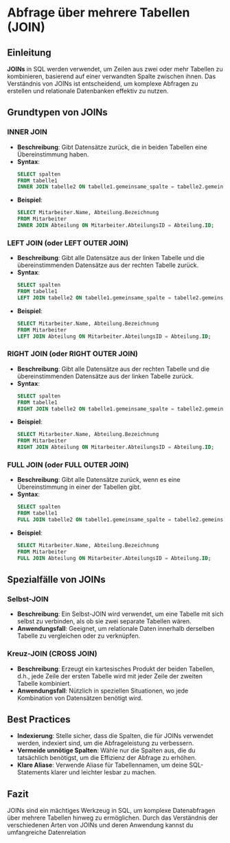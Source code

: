 # Abfrage über mehrere Tabellen (JOIN)

## Einleitung

**JOINs** in SQL werden verwendet, um Zeilen aus zwei oder mehr Tabellen zu kombinieren, basierend auf einer verwandten Spalte zwischen ihnen. Das Verständnis von JOINs ist entscheidend, um komplexe Abfragen zu erstellen und relationale Datenbanken effektiv zu nutzen.

## Grundtypen von JOINs

### INNER JOIN

- **Beschreibung**: Gibt Datensätze zurück, die in beiden Tabellen eine Übereinstimmung haben.
- **Syntax**:
  ```sql
  SELECT spalten
  FROM tabelle1
  INNER JOIN tabelle2 ON tabelle1.gemeinsame_spalte = tabelle2.gemeinsame_spalte;
  ```
- **Beispiel**:
  ```sql
  SELECT Mitarbeiter.Name, Abteilung.Bezeichnung
  FROM Mitarbeiter
  INNER JOIN Abteilung ON Mitarbeiter.AbteilungsID = Abteilung.ID;
  ```

### LEFT JOIN (oder LEFT OUTER JOIN)

- **Beschreibung**: Gibt alle Datensätze aus der linken Tabelle und die übereinstimmenden Datensätze aus der rechten Tabelle zurück.
- **Syntax**:
  ```sql
  SELECT spalten
  FROM tabelle1
  LEFT JOIN tabelle2 ON tabelle1.gemeinsame_spalte = tabelle2.gemeinsame_spalte;
  ```
- **Beispiel**:
  ```sql
  SELECT Mitarbeiter.Name, Abteilung.Bezeichnung
  FROM Mitarbeiter
  LEFT JOIN Abteilung ON Mitarbeiter.AbteilungsID = Abteilung.ID;
  ```

### RIGHT JOIN (oder RIGHT OUTER JOIN)

- **Beschreibung**: Gibt alle Datensätze aus der rechten Tabelle und die übereinstimmenden Datensätze aus der linken Tabelle zurück.
- **Syntax**:
  ```sql
  SELECT spalten
  FROM tabelle1
  RIGHT JOIN tabelle2 ON tabelle1.gemeinsame_spalte = tabelle2.gemeinsame_spalte;
  ```
- **Beispiel**:
  ```sql
  SELECT Mitarbeiter.Name, Abteilung.Bezeichnung
  FROM Mitarbeiter
  RIGHT JOIN Abteilung ON Mitarbeiter.AbteilungsID = Abteilung.ID;
  ```

### FULL JOIN (oder FULL OUTER JOIN)

- **Beschreibung**: Gibt alle Datensätze zurück, wenn es eine Übereinstimmung in einer der Tabellen gibt.
- **Syntax**:
  ```sql
  SELECT spalten
  FROM tabelle1
  FULL JOIN tabelle2 ON tabelle1.gemeinsame_spalte = tabelle2.gemeinsame_spalte;
  ```
- **Beispiel**:
  ```sql
  SELECT Mitarbeiter.Name, Abteilung.Bezeichnung
  FROM Mitarbeiter
  FULL JOIN Abteilung ON Mitarbeiter.AbteilungsID = Abteilung.ID;
  ```

## Spezialfälle von JOINs

### Selbst-JOIN

- **Beschreibung**: Ein Selbst-JOIN wird verwendet, um eine Tabelle mit sich selbst zu verbinden, als ob sie zwei separate Tabellen wären.
- **Anwendungsfall**: Geeignet, um relationale Daten innerhalb derselben Tabelle zu vergleichen oder zu verknüpfen.

### Kreuz-JOIN (CROSS JOIN)

- **Beschreibung**: Erzeugt ein kartesisches Produkt der beiden Tabellen, d.h., jede Zeile der ersten Tabelle wird mit jeder Zeile der zweiten Tabelle kombiniert.
- **Anwendungsfall**: Nützlich in speziellen Situationen, wo jede Kombination von Datensätzen benötigt wird.

## Best Practices

- **Indexierung**: Stelle sicher, dass die Spalten, die für JOINs verwendet werden, indexiert sind, um die Abfrageleistung zu verbessern.
- **Vermeide unnötige Spalten**: Wähle nur die Spalten aus, die du tatsächlich benötigst, um die Effizienz der Abfrage zu erhöhen.
- **Klare Aliase**: Verwende Aliase für Tabellennamen, um deine SQL-Statements klarer und leichter lesbar zu machen.

## Fazit

JOINs sind ein mächtiges Werkzeug in SQL, um komplexe Datenabfragen über mehrere Tabellen hinweg zu ermöglichen. Durch das Verständnis der verschiedenen Arten von JOINs und deren Anwendung kannst du umfangreiche Datenrelation

